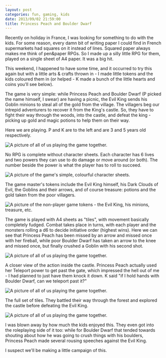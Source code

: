 ```yaml
---
layout: post
categories: fun, gaming, kids
date: 2013/09/02 21:59:00
title: Princess Peach and Boulder Dwarf
---
```


Recently on holiday in France, I was looking for something to do with the kids. For some reason, every damn bit of writing paper I could find in French supermarkets had squares on it instead of lines. Squared paper always makes me think of pen&paper RPGs. So I made up a silly little RPG for them, played on a single sheet of A4 paper. It was a big hit.

This weekend, I happened to have some time, and it occurred to try this again but with a little arts & crafts thrown in - I made little tokens and the kids coloured them in (or helped - K made a bunch of the little hearts and coins you'll see below).

The game is very simple: while Princess Peach and Boulder Dwarf (P picked the name himself, I swear) are having a picnic, the Evil King sends his Goblin minions to steal all of the gold from the village. The villagers beg our intrepid adventurers to recover it from the King's castle. So, they have to fight their way through the woods, into the castle, and defeat the king - picking up gold and magic potions to help them on their way.

Here we are playing. P and K are to the left and are 3 and 5 years old respectively.

![A picture of all of us playing the game together.](/img/game01.jpg)

No RPG is complete without character sheets. Each character has 6 lives and two powers they can use to do damage or move around (or both). The number beside the power is what the player has to roll to succeed.

![A picture of the game's simple, colourful character sheets.](/img/game02.jpg)

The game master's tokens include the Evil King himself, his Dark Clouds of Evil, the Goblins and their arrows, and of course treasure: potions and the gold taken from the poor villagers.

![A picture of the non-player game tokens - the Evil King, his minions, treasure, etc.](/img/game03.jpg)

The game is played with A4 sheets as "tiles", with movement basically completely fudged. Combat takes place in turns, with each player and the monsters rolling a d6 to decide initiative order (highest wins). Here we can see that Princess Peach has been missed by an arrow and missed once with her fireball, while poor Boulder Dwarf has taken an arrow to the knee and missed once, but finally crushed a Goblin with his second shot.

![A picture of all of us playing the game together.](/img/game04.jpg)

A closer view of the action inside the castle. Princess Peach actually used her Teleport power to get past the gate, which impressed the hell out of me - I had planned to just have them knock it down. K said "if I hold hands with Boulder Dwarf, can we teleport past it?"

![A picture of all of us playing the game together.](/img/game05.jpg)

The full set of tiles. They battled their way through the forest and explored the castle before defeating the Evil King.

![A picture of all of us playing the game together.](/img/game06.jpg)

I was blown away by how much the kids enjoyed this. They even got into the roleplaying side of it too: while for Boulder Dwarf that tended towards shouting about how he was going to crush things with his boulders, Princess Peach made several rousing speeches against the Evil King.

I suspect we'll be making a little campaign of this.
